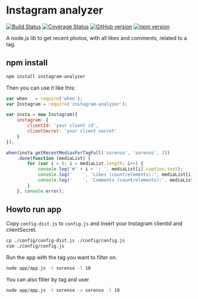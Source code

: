 # Instagram analyzer

[![Build Status](https://travis-ci.org/5orenso/instagram-analyzer.svg)](https://travis-ci.org/5orenso/instagram-analyzer)
[![Coverage Status](https://coveralls.io/repos/5orenso/instagram-analyzer/badge.svg)](https://coveralls.io/r/5orenso/instagram-analyzer)
[![GitHub version](https://badge.fury.io/gh/5orenso%2Finstagram-analyzer.svg)](http://badge.fury.io/gh/5orenso%2Finstagram-analyzer)
[![npm version](https://badge.fury.io/js/instagram-analyzer.svg)](http://badge.fury.io/js/instagram-analyzer)

A node.js lib to get recent photos, with all likes and comments, related to a tag.

## npm install

```bash
npm install instagram-analyzer
```

Then you can use it like this:
```javascript
var when   = require('when');
var Instagram = require('instagram-analyzer');

var insta = new Instagram({
    instagram: {
        clientId: 'your client id',
        clientSecret: 'your client secret'
    }
});

when(insta.getRecentMediasForTagFull('sorenso', 'sorenso', 2))
    .done(function (mediaList) {
        for (var i = 0; i < mediaList.length; i++) {
            console.log('#' + i + ': ', mediaList[i].caption.text);
            console.log('    ', 'Likes (count/elements):', mediaList[i].likes.count, mediaList[i].likes.data.length);
            console.log('    ', 'Comments (count/elements):', mediaList[i].comments.count, mediaList[i].comments.data.length);
        }
    }, console.error);

```


## Howto run app

Copy `config-dist.js` to `config.js` and insert your Instagram clientId and clientSecret.
```bash
cp ./config/config-dist.js ./config/config.js
vim ./config/config.js
```

Run the app with the tag you want to filter on.
```bash
node app/app.js -t sorenso -l 10
```

You can also filter by tag and user
```bash
node app/app.js -t sorenso -u sorenso -l 10
```

